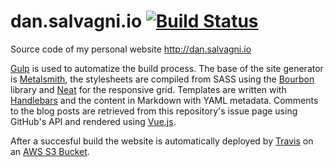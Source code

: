 # dan.salvagni.io [![Build Status](https://travis-ci.org/daniele-salvagni/dan.salvagni.io.svg?branch=master)](https://travis-ci.org/daniele-salvagni/dan.salvagni.io)

Source code of my personal website http://dan.salvagni.io

[Gulp](http://gulpjs.com/) is used to automatize the build process.
The base of the site generator is [Metalsmith](http://www.metalsmith.io/), the stylesheets are compiled from SASS using the [Bourbon](http://bourbon.io/) library and [Neat](https://neat.bourbon.io/) for the responsive grid.
Templates are written with [Handlebars](http://handlebarsjs.com/) and the content in Markdown with YAML metadata.
Comments to the blog posts are retrieved from this repository's issue page using GitHub's API and rendered using [Vue.js](https://vuejs.org).

After a succesful build the website is automatically deployed by [Travis](https://travis-ci.org/) on an [AWS S3 Bucket](https://aws.amazon.com/s3/).
